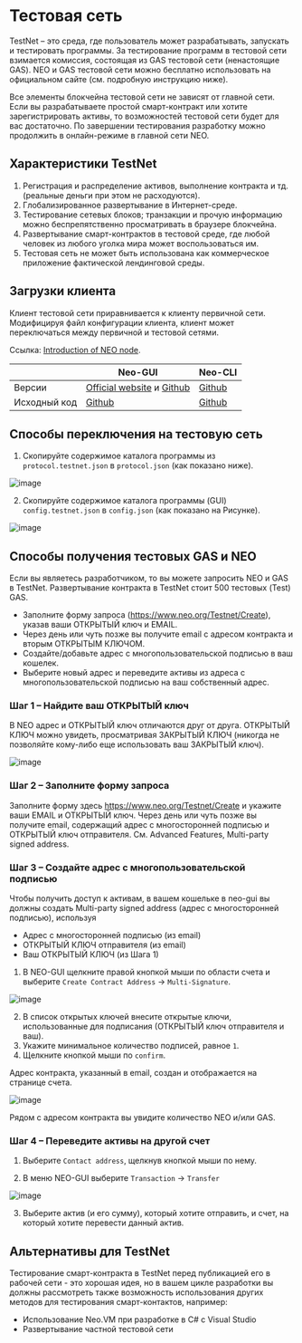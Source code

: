 # Тестовая сеть

TestNet – это среда, где пользователь может разрабатывать, запускать и тестировать программы. За тестирование программ в тестовой сети взимается комиссия, состоящая из GAS тестовой сети (ненастоящие GAS). NEO и GAS тестовой сети можно бесплатно использовать на официальном сайте (см. подробную инструкцию ниже).

Все элементы блокчейна тестовой сети не зависят от главной сети. Если вы разрабатываете простой смарт-контракт или хотите зарегистрировать активы, то возможностей тестовой сети будет для вас достаточно. По завершении тестирования разработку можно продолжить в онлайн-режиме в главной сети NEO.

## Характеристики TestNet 

1. Регистрация и распределение активов, выполнение контракта и тд. (реальные деньги при этом не расходуются).
2. Глобализированное развертывание в Интернет-среде.
3. Тестирование сетевых блоков; транзакции и прочую информацию можно беспрепятственно просматривать в браузере блокчейна.
4. Развертывание смарт-контрактов в тестовой среде, где любой человек из любого уголка мира может воспользоваться им.
5. Тестовая сеть не может быть использована как коммерческое приложение фактической лендинговой среды.

## Загрузки клиента 

Клиент тестовой сети приравнивается к клиенту первичной сети. Модифицируя файл конфигурации клиента, клиент может переключаться между первичной и тестовой сетями.

Ссылка: [Introduction of NEO node](../node/introduction.md).

|      | Neo-GUI                        | Neo-CLI                        |
| ---- | ---------------------------------------- | ---------------------------------------- |
| Версии | [Official website](https://www.neo.org/download) и [Github](https://github.com/neo-project/neo-gui/releases) | [Github](https://github.com/neo-project/neo-cli/releases) |
| Исходный код | [Github](https://github.com/neo-project/neo-gui) | [Github](https://github.com/neo-project/neo-cli) |

## Способы переключения на тестовую сеть

1. Скопируйте содержимое каталога программы из `protocol.testnet.json` в `protocol.json` (как показано ниже).

![image](../../assets/testnet_1.png)

2. Скопируйте содержимое каталога программы (GUI) `config.testnet.json` в `config.json` (как показано на Рисунке).

![image](../../assets/testnet_2_v2.png)

## Способы получения тестовых GAS и NEO

Если вы являетесь разработчиком, то вы можете запросить NEO и GAS в TestNet. Развертывание контракта в TestNet стоит 500 тестовых (Test) GAS.

- Заполните форму запроса (https://www.neo.org/Testnet/Create), указав ваши ОТКРЫТЫЙ ключ и EMAIL.
- Через день или чуть позже вы получите email с адресом контракта и вторым ОТКРЫТЫМ КЛЮЧОМ.
- Создайте/добавьте адрес с многопользовательской подписью в ваш кошелек.
- Выберите новый адрес и переведите активы из адреса с многопользовательской подписью на ваш собственный адрес.

### Шаг 1 – Найдите ваш ОТКРЫТЫЙ ключ 
В NEO адрес и ОТКРЫТЫЙ ключ отличаются друг от друга.
ОТКРЫТЫЙ КЛЮЧ можно увидеть, просматривая ЗАКРЫТЫЙ КЛЮЧ (никогда не позволяйте кому-либо еще использовать ваш ЗАКРЫТЫЙ ключ).

  ![image](../../assets/neo_gas_0.jpg)

### Шаг 2 – Заполните форму запроса
Заполните форму здесь https://www.neo.org/Testnet/Create и укажите ваши EMAIL и ОТКРЫТЫЙ ключ. Через день или чуть позже вы получите email, содержащий адрес с многосторонней подписью и ОТКРЫТЫЙ ключ отправителя. См. Advanced Features, Multi-party signed address.

### Шаг 3 – Создайте адрес с многопользовательской подписью
Чтобы получить доступ к активам, в вашем кошельке в neo-gui вы должны создать Multi-party signed address (адрес с многосторонней подписью), используя
- Адрес с многосторонней подписью (из email)
- ОТКРЫТЫЙ КЛЮЧ отправителя (из email)
- Ваш ОТКРЫТЫЙ КЛЮЧ (из Шага 1)

1. В NEO-GUI щелкните правой кнопкой мыши по области счета и выберите `Create Contract Address` -> `Multi-Signature`.

  ![image](../../assets/neo_gas_1.jpg)

2. В список открытых ключей внесите открытые ключи, использованные для подписания (ОТКРЫТЫЙ ключ отправителя и ваш). 
3. Укажите минимальное количество подписей, равное `1`.
4. Щелкните кнопкой мыши по `confirm`.

Адрес контракта, указанный в email, создан и отображается на странице счета. 

![image](../../assets/neo_gas_2.jpg)

Рядом с адресом контракта вы увидите количество NEO и/или GAS.


### Шаг 4 – Переведите активы на другой счет 

1. Выберите `Contact address`, щелкнув кнопкой мыши по нему.

2. В меню NEO-GUI выберите `Transaction` -> `Transfer`

![image](../../assets/neo_gas_3.png)

3. Выберите актив (и его сумму), который хотите отправить, и счет, на который хотите перевести данный актив.

## Альтернативы для TestNet
Тестирование смарт-контракта в TestNet перед публикацией его в рабочей сети - это хорошая идея, но в вашем цикле разработки вы должны рассмотреть также возможность использования других методов для тестирования смарт-контактов, например:
- Использование Neo.VM при разработке в C# с Visual Studio
- Развертывание частной тестовой сети
